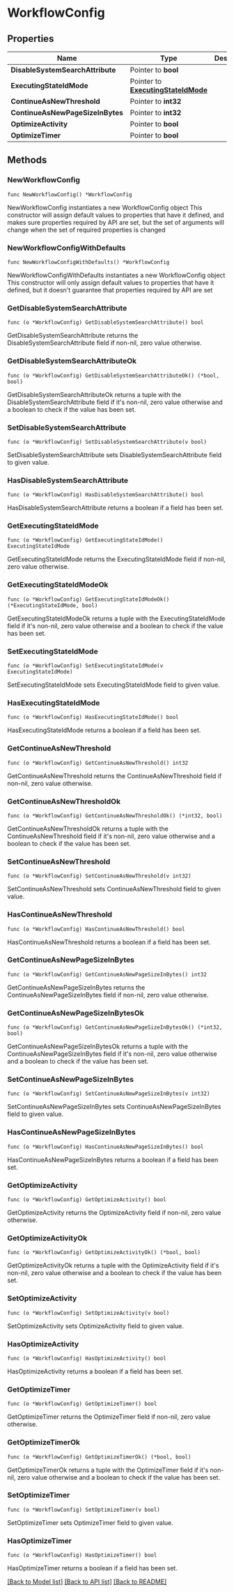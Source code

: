 # WorkflowConfig

## Properties

Name | Type | Description | Notes
------------ | ------------- | ------------- | -------------
**DisableSystemSearchAttribute** | Pointer to **bool** |  | [optional] 
**ExecutingStateIdMode** | Pointer to [**ExecutingStateIdMode**](ExecutingStateIdMode.md) |  | [optional] 
**ContinueAsNewThreshold** | Pointer to **int32** |  | [optional] 
**ContinueAsNewPageSizeInBytes** | Pointer to **int32** |  | [optional] 
**OptimizeActivity** | Pointer to **bool** |  | [optional] 
**OptimizeTimer** | Pointer to **bool** |  | [optional] 

## Methods

### NewWorkflowConfig

`func NewWorkflowConfig() *WorkflowConfig`

NewWorkflowConfig instantiates a new WorkflowConfig object
This constructor will assign default values to properties that have it defined,
and makes sure properties required by API are set, but the set of arguments
will change when the set of required properties is changed

### NewWorkflowConfigWithDefaults

`func NewWorkflowConfigWithDefaults() *WorkflowConfig`

NewWorkflowConfigWithDefaults instantiates a new WorkflowConfig object
This constructor will only assign default values to properties that have it defined,
but it doesn't guarantee that properties required by API are set

### GetDisableSystemSearchAttribute

`func (o *WorkflowConfig) GetDisableSystemSearchAttribute() bool`

GetDisableSystemSearchAttribute returns the DisableSystemSearchAttribute field if non-nil, zero value otherwise.

### GetDisableSystemSearchAttributeOk

`func (o *WorkflowConfig) GetDisableSystemSearchAttributeOk() (*bool, bool)`

GetDisableSystemSearchAttributeOk returns a tuple with the DisableSystemSearchAttribute field if it's non-nil, zero value otherwise
and a boolean to check if the value has been set.

### SetDisableSystemSearchAttribute

`func (o *WorkflowConfig) SetDisableSystemSearchAttribute(v bool)`

SetDisableSystemSearchAttribute sets DisableSystemSearchAttribute field to given value.

### HasDisableSystemSearchAttribute

`func (o *WorkflowConfig) HasDisableSystemSearchAttribute() bool`

HasDisableSystemSearchAttribute returns a boolean if a field has been set.

### GetExecutingStateIdMode

`func (o *WorkflowConfig) GetExecutingStateIdMode() ExecutingStateIdMode`

GetExecutingStateIdMode returns the ExecutingStateIdMode field if non-nil, zero value otherwise.

### GetExecutingStateIdModeOk

`func (o *WorkflowConfig) GetExecutingStateIdModeOk() (*ExecutingStateIdMode, bool)`

GetExecutingStateIdModeOk returns a tuple with the ExecutingStateIdMode field if it's non-nil, zero value otherwise
and a boolean to check if the value has been set.

### SetExecutingStateIdMode

`func (o *WorkflowConfig) SetExecutingStateIdMode(v ExecutingStateIdMode)`

SetExecutingStateIdMode sets ExecutingStateIdMode field to given value.

### HasExecutingStateIdMode

`func (o *WorkflowConfig) HasExecutingStateIdMode() bool`

HasExecutingStateIdMode returns a boolean if a field has been set.

### GetContinueAsNewThreshold

`func (o *WorkflowConfig) GetContinueAsNewThreshold() int32`

GetContinueAsNewThreshold returns the ContinueAsNewThreshold field if non-nil, zero value otherwise.

### GetContinueAsNewThresholdOk

`func (o *WorkflowConfig) GetContinueAsNewThresholdOk() (*int32, bool)`

GetContinueAsNewThresholdOk returns a tuple with the ContinueAsNewThreshold field if it's non-nil, zero value otherwise
and a boolean to check if the value has been set.

### SetContinueAsNewThreshold

`func (o *WorkflowConfig) SetContinueAsNewThreshold(v int32)`

SetContinueAsNewThreshold sets ContinueAsNewThreshold field to given value.

### HasContinueAsNewThreshold

`func (o *WorkflowConfig) HasContinueAsNewThreshold() bool`

HasContinueAsNewThreshold returns a boolean if a field has been set.

### GetContinueAsNewPageSizeInBytes

`func (o *WorkflowConfig) GetContinueAsNewPageSizeInBytes() int32`

GetContinueAsNewPageSizeInBytes returns the ContinueAsNewPageSizeInBytes field if non-nil, zero value otherwise.

### GetContinueAsNewPageSizeInBytesOk

`func (o *WorkflowConfig) GetContinueAsNewPageSizeInBytesOk() (*int32, bool)`

GetContinueAsNewPageSizeInBytesOk returns a tuple with the ContinueAsNewPageSizeInBytes field if it's non-nil, zero value otherwise
and a boolean to check if the value has been set.

### SetContinueAsNewPageSizeInBytes

`func (o *WorkflowConfig) SetContinueAsNewPageSizeInBytes(v int32)`

SetContinueAsNewPageSizeInBytes sets ContinueAsNewPageSizeInBytes field to given value.

### HasContinueAsNewPageSizeInBytes

`func (o *WorkflowConfig) HasContinueAsNewPageSizeInBytes() bool`

HasContinueAsNewPageSizeInBytes returns a boolean if a field has been set.

### GetOptimizeActivity

`func (o *WorkflowConfig) GetOptimizeActivity() bool`

GetOptimizeActivity returns the OptimizeActivity field if non-nil, zero value otherwise.

### GetOptimizeActivityOk

`func (o *WorkflowConfig) GetOptimizeActivityOk() (*bool, bool)`

GetOptimizeActivityOk returns a tuple with the OptimizeActivity field if it's non-nil, zero value otherwise
and a boolean to check if the value has been set.

### SetOptimizeActivity

`func (o *WorkflowConfig) SetOptimizeActivity(v bool)`

SetOptimizeActivity sets OptimizeActivity field to given value.

### HasOptimizeActivity

`func (o *WorkflowConfig) HasOptimizeActivity() bool`

HasOptimizeActivity returns a boolean if a field has been set.

### GetOptimizeTimer

`func (o *WorkflowConfig) GetOptimizeTimer() bool`

GetOptimizeTimer returns the OptimizeTimer field if non-nil, zero value otherwise.

### GetOptimizeTimerOk

`func (o *WorkflowConfig) GetOptimizeTimerOk() (*bool, bool)`

GetOptimizeTimerOk returns a tuple with the OptimizeTimer field if it's non-nil, zero value otherwise
and a boolean to check if the value has been set.

### SetOptimizeTimer

`func (o *WorkflowConfig) SetOptimizeTimer(v bool)`

SetOptimizeTimer sets OptimizeTimer field to given value.

### HasOptimizeTimer

`func (o *WorkflowConfig) HasOptimizeTimer() bool`

HasOptimizeTimer returns a boolean if a field has been set.


[[Back to Model list]](../README.md#documentation-for-models) [[Back to API list]](../README.md#documentation-for-api-endpoints) [[Back to README]](../README.md)



